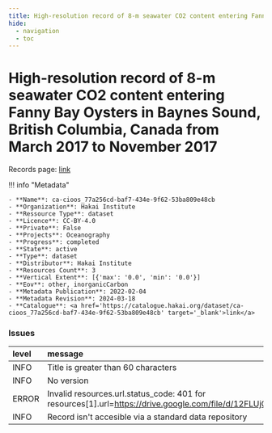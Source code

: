```yaml
---
title: High-resolution record of 8-m seawater CO2 content entering Fanny Bay Oysters in Baynes Sound, British Columbia, Canada from March 2017 to November 2017
hide:
  - navigation
  - toc
---
```


# High-resolution record of 8-m seawater CO2 content entering Fanny Bay Oysters in Baynes Sound, British Columbia, Canada from March 2017 to November 2017

Records page: <a href='https://catalogue.hakai.org/dataset/ca-cioos_77a256cd-baf7-434e-9f62-53ba809e48cb' target='_blank'>link</a>

<div id='map'></div>

!!! info "Metadata"
    
    - **Name**: ca-cioos_77a256cd-baf7-434e-9f62-53ba809e48cb 
    - **Organization**: Hakai Institute 
    - **Ressource Type**: dataset 
    - **Licence**: CC-BY-4.0 
    - **Private**: False 
    - **Projects**: Oceanography 
    - **Progress**: completed 
    - **State**: active 
    - **Type**: dataset 
    - **Distributor**: Hakai Institute 
    - **Resources Count**: 3 
    - **Vertical Extent**: [{'max': '0.0', 'min': '0.0'}] 
    - **Eov**: other, inorganicCarbon 
    - **Metadata Publication**: 2022-02-04 
    - **Metadata Revision**: 2024-03-18 
    - **Catalogue**: <a href='https://catalogue.hakai.org/dataset/ca-cioos_77a256cd-baf7-434e-9f62-53ba809e48cb' target='_blank'>link</a> 

### Issues

| level   | message                                                                                                                            |
|:--------|:-----------------------------------------------------------------------------------------------------------------------------------|
| INFO    | Title is greater than 60 characters                                                                                                |
| INFO    | No version                                                                                                                         |
| ERROR   | Invalid resources.url.status_code: 401 for resources[1].url=https://drive.google.com/file/d/12FLUjCgtid772zCGwf322CIGkoNbReug/view |
| INFO    | Record isn't accesible via a standard data repository                                                                              |

<script>
   document.addEventListener("DOMContentLoaded", function() {
    var map = L.map('map').setView([51.505, -125.09], 5);
    L.tileLayer('https://tile.openstreetmap.org/{z}/{x}/{y}.png', {
        maxZoom: 19,
        attribution: '&copy; <a href="http://www.openstreetmap.org/copyright">OpenStreetMap</a>'
    }).addTo(map);
    var geojsonFeature = {
        "type": "Feature",
        "properties": {
            "name" : "High-resolution record of 8-m seawater CO2 content entering Fanny Bay Oysters in Baynes Sound, British Columbia, Canada from March 2017 to November 2017"
        },
        "geometry": {'type': 'Polygon', 'coordinates': [[[-124.88983154296876, 49.44759314103575], [-124.70993041992188, 49.44759314103575], [-124.70993041992188, 49.56975910961884], [-124.88983154296876, 49.56975910961884], [-124.88983154296876, 49.44759314103575]]]}
    }
    L.geoJSON(geojsonFeature).addTo(map);
   })
</script>